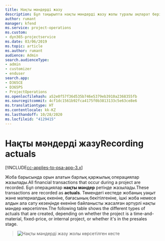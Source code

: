 ```yaml
---
title: Нақты мәндерді жазу
description: Бұл тақырыпта нақты мәндерді жазу жолы туралы ақпарат берілген.
author: rumant
manager: kfend
ms.service: project-operations
ms.custom:
- dyn365-projectservice
ms.date: 03/06/2019
ms.topic: article
ms.author: rumant
audience: Admin
search.audienceType:
- admin
- customizer
- enduser
search.app:
- D365CE
- D365PS
- ProjectOperations
ms.openlocfilehash: a52e0f57f36d535b746e5379eb3910a2368355fb
ms.sourcegitcommit: 4cf1dc1561b92fca4175f0b3813133c5e63ce8e6
ms.translationtype: HT
ms.contentlocale: kk-KZ
ms.lasthandoff: 10/28/2020
ms.locfileid: "4129415"
---
```

# <a name="recording-actuals"></a><span data-ttu-id="c411f-103">Нақты мәндерді жазу</span><span class="sxs-lookup"><span data-stu-id="c411f-103">Recording actuals</span></span> 

[!INCLUDE[cc-applies-to-psa-app-3.x](../includes/cc-applies-to-psa-app-3x.md)]

<span data-ttu-id="c411f-104">Жоба барысында орын алатын барлық қаржылық операциялар жазылады.</span><span class="sxs-lookup"><span data-stu-id="c411f-104">All financial transactions that occur during a project are recorded.</span></span> <span data-ttu-id="c411f-105">Бұл операциялар **нақты мәндер** ретінде жазылады.</span><span class="sxs-lookup"><span data-stu-id="c411f-105">These transactions are recorded as **actuals**.</span></span> <span data-ttu-id="c411f-106">Төмендегі кестеде жобаның уақыт және материалдық екеніне, бағасының бекітілгеніне, ішкі жоба немесе алдын ала сату кезеңінде екеніне байланысты жасалған әртүрлі нақты мәндер көрсетілген.</span><span class="sxs-lookup"><span data-stu-id="c411f-106">The following table shows the different types of actuals that are created, depending on whether the project is a time-and-material, fixed-price, or internal project, or whether it's in the presales stage.</span></span>

> ![Нақты мәндерді жазу жолы көрсетілген кесте](media/advanced-table2.png)
